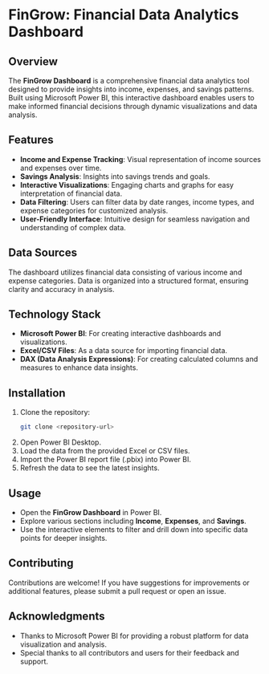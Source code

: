 
# FinGrow: Financial Data Analytics Dashboard

## Overview

The **FinGrow Dashboard** is a comprehensive financial data analytics tool designed to provide insights into income, expenses, and savings patterns. Built using Microsoft Power BI, this interactive dashboard enables users to make informed financial decisions through dynamic visualizations and data analysis.

## Features

- **Income and Expense Tracking**: Visual representation of income sources and expenses over time.
- **Savings Analysis**: Insights into savings trends and goals.
- **Interactive Visualizations**: Engaging charts and graphs for easy interpretation of financial data.
- **Data Filtering**: Users can filter data by date ranges, income types, and expense categories for customized analysis.
- **User-Friendly Interface**: Intuitive design for seamless navigation and understanding of complex data.

## Data Sources

The dashboard utilizes financial data consisting of various income and expense categories. Data is organized into a structured format, ensuring clarity and accuracy in analysis.

## Technology Stack

- **Microsoft Power BI**: For creating interactive dashboards and visualizations.
- **Excel/CSV Files**: As a data source for importing financial data.
- **DAX (Data Analysis Expressions)**: For creating calculated columns and measures to enhance data insights.

## Installation

1. Clone the repository:
   ```bash
   git clone <repository-url>
   ```
2. Open Power BI Desktop.
3. Load the data from the provided Excel or CSV files.
4. Import the Power BI report file (.pbix) into Power BI.
5. Refresh the data to see the latest insights.

## Usage

- Open the **FinGrow Dashboard** in Power BI.
- Explore various sections including **Income**, **Expenses**, and **Savings**.
- Use the interactive elements to filter and drill down into specific data points for deeper insights.

## Contributing

Contributions are welcome! If you have suggestions for improvements or additional features, please submit a pull request or open an issue.

## Acknowledgments

- Thanks to Microsoft Power BI for providing a robust platform for data visualization and analysis.
- Special thanks to all contributors and users for their feedback and support.
